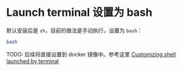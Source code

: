 # Launch terminal 设置为 bash

默认安装后是 `sh`，目前的做法是手动执行，设置为 `bash`：

```bash
bash
```

TODO: 后续将直接设置到 docker 镜像中。参考这里 [Customizing shell launched by terminal](https://discourse.jupyter.org/t/customizing-shell-launched-by-terminal/3412/2)